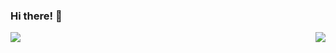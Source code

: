 ### Hi there! 👋

<!--
**tgoody/tgoody** is a ✨ _special_ ✨ repository because its `README.md` (this file) appears on your GitHub profile.

Here are some ideas to get you started:

- 🔭 I’m currently working on ...
- 🌱 I’m currently learning ...
- 👯 I’m looking to collaborate on ...
- 🤔 I’m looking for help with ...
- 💬 Ask me about ...
- 📫 How to reach me: ...
- 😄 Pronouns: ...
- ⚡ Fun fact: ...
-->

<a>
  <img align="left" src="https://github-readme-stats.vercel.app/api?username=tgoody&count_private=true&show_icons=true&theme=radical&hide_rank=true&hide=issues,contribs" />
</a>
<a>
  <img align="right" src="https://github-readme-stats.vercel.app/api/top-langs/?username=tgoody&layout=compact&hide=html,css,processing&theme=radical&langs_count=6&card_width=250" />
</a>

